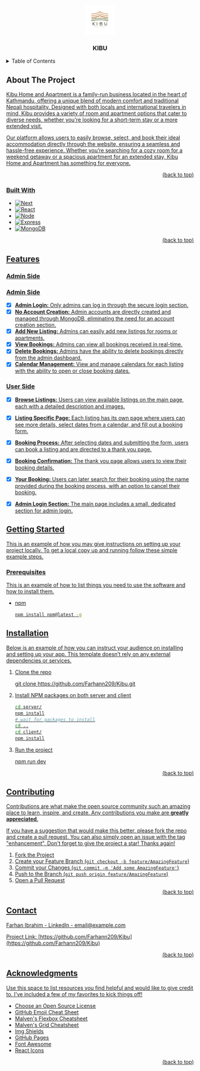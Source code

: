 
<!-- PROJECT LOGO -->
<br />
<div align="center">
   <a>
    <img src="client/public/logo.jpg" alt="Logo" width="80" height="80">
  </a>

  <h3 align="center">KIBU</h3>

</div>



<!-- TABLE OF CONTENTS -->
<details>
  <summary>Table of Contents</summary>
  <ol>
    <li>
      <a href="#about-the-project">About The Project</a>
      <ul>
        <li><a href="#built-with">Built With</a></li>
      </ul>
    </li>
    <li>
      <a href="#features">Features</a>
      <ul>
        <li><a href="#admin-side">Admin Side</a></li>
        <li><a href="#user-side">User Side</a></li>
      </ul>
    </li>
    <li>
      <a href="#getting-started">Getting Started</a>
      <ul>
        <li><a href="#prerequisites">Prerequisites</a></li>
        <li><a href="#installation">Installation</a></li>
      </ul>
    </li>
    <li><a href="#contributing">Contributing</a></li>
    <li><a href="#contact">Contact</a></li>
    <li><a href="#acknowledgments">Acknowledgments</a></li>
  </ol>
</details>



<!-- ABOUT THE PROJECT -->
## About The Project
<u>
Kibu Home and Apartment is a family-run business located in the heart of Kathmandu, offering a unique blend of modern comfort and traditional Nepali hospitality. Designed with both locals and international travelers in mind, Kibu provides a variety of room and apartment options that cater to diverse needs, whether you're looking for a short-term stay or a more extended visit.

Our platform allows users to easily browse, select, and book their ideal accommodation directly through the website, ensuring a seamless and hassle-free experience. Whether you’re searching for a cozy room for a weekend getaway or a spacious apartment for an extended stay, Kibu Home and Apartment has something for everyone.

<p align="right">(<a href="#readme-top">back to top</a>)</p>



### Built With

* [![Next][Next.js]][Next-url]
* [![React][React.js]][React-url]
* [![Node][Node.js]][Node-url]
* [![Express][Express.js]][Express-url]
* [![MongoDB][MongoDB]][MongoDB-url]


<p align="right">(<a href="#readme-top">back to top</a>)</p>

## Features
<u>

### Admin Side
### Admin Side
- [x] **Admin Login:** Only admins can log in through the secure login section.
- [x] **No Account Creation:** Admin accounts are directly created and managed through MongoDB, eliminating the need for an account creation section.
- [x] **Add New Listing:** Admins can easily add new listings for rooms or apartments.
- [x] **View Bookings:** Admins can view all bookings received in real-time.
- [x] **Delete Bookings:** Admins have the ability to delete bookings directly from the admin dashboard.
- [x] **Calendar Management:** View and manage calendars for each listing with the ability to open or close booking dates.

### User Side
- [x] **Browse Listings:** Users can view available listings on the main page, each with a detailed description and images.
- [x] **Listing Specific Page:** Each listing has its own page where users can see more details, select dates from a calendar, and fill out a booking form.
- [x] **Booking Process:** After selecting dates and submitting the form, users can book a listing and are directed to a thank you page.
- [x] **Booking Confirmation:** The thank you page allows users to view their booking details.
- [x] **Your Booking:** Users can later search for their booking using the name provided during the booking process, with an option to cancel their booking.
- [x] **Admin Login Section:** The main page includes a small, dedicated section for admin login.


<!-- GETTING STARTED -->
## Getting Started

This is an example of how you may give instructions on setting up your project locally.
To get a local copy up and running follow these simple example steps.

### Prerequisites

This is an example of how to list things you need to use the software and how to install them.
* npm
  ```sh
  npm install npm@latest -g
  ```

## Installation

Below is an example of how you can instruct your audience on installing and setting up your app. This template doesn’t rely on any external dependencies or services.

1. Clone the repo

    git clone https://github.com/Farhann209/Kibu.git


2. Install NPM packages on both server and client

     ```bash
    cd server/
    npm install
    # wait for packages to install
    cd ..
    cd client/
    npm install
    ```

3. Run the project

    npm run dev


<p align="right">(<a href="#readme-top">back to top</a>)</p>

<!-- CONTRIBUTING -->
## Contributing
<u>

Contributions are what make the open source community such an amazing place to learn, inspire, and create. Any contributions you make are **greatly appreciated**.

If you have a suggestion that would make this better, please fork the repo and create a pull request. You can also simply open an issue with the tag "enhancement".
Don't forget to give the project a star! Thanks again!

1. Fork the Project
2. Create your Feature Branch (`git checkout -b feature/AmazingFeature`)
3. Commit your Changes (`git commit -m 'Add some AmazingFeature'`)
4. Push to the Branch (`git push origin feature/AmazingFeature`)
5. Open a Pull Request

<p align="right">(<a href="#readme-top">back to top</a>)</p>

<!-- CONTACT -->
<u>

## Contact

Farhan Ibrahim - [LinkedIn](https://www.linkedin.com/in/farhan-ibrahim-558131247/) - email@example.com

Project Link: [https://github.com/Farhann209/Kibu](https://github.com/Farhann209/Kibu)


<p align="right">(<a href="#readme-top">back to top</a>)</p>



<!-- ACKNOWLEDGMENTS -->
## Acknowledgments

Use this space to list resources you find helpful and would like to give credit to. I've included a few of my favorites to kick things off!

* [Choose an Open Source License](https://choosealicense.com)
* [GitHub Emoji Cheat Sheet](https://www.webpagefx.com/tools/emoji-cheat-sheet)
* [Malven's Flexbox Cheatsheet](https://flexbox.malven.co/)
* [Malven's Grid Cheatsheet](https://grid.malven.co/)
* [Img Shields](https://shields.io)
* [GitHub Pages](https://pages.github.com)
* [Font Awesome](https://fontawesome.com)
* [React Icons](https://react-icons.github.io/react-icons/search)

<p align="right">(<a href="#readme-top">back to top</a>)</p>



<!-- MARKDOWN LINKS & IMAGES -->
<!-- https://www.markdownguide.org/basic-syntax/#reference-style-links -->
[contributors-shield]: https://img.shields.io/github/contributors/othneildrew/Best-README-Template.svg?style=for-the-badge
[contributors-url]: https://github.com/othneildrew/Best-README-Template/graphs/contributors
[forks-shield]: https://img.shields.io/github/forks/othneildrew/Best-README-Template.svg?style=for-the-badge
[forks-url]: https://github.com/othneildrew/Best-README-Template/network/members
[stars-shield]: https://img.shields.io/github/stars/othneildrew/Best-README-Template.svg?style=for-the-badge
[stars-url]: https://github.com/othneildrew/Best-README-Template/stargazers
[issues-shield]: https://img.shields.io/github/issues/othneildrew/Best-README-Template.svg?style=for-the-badge
[issues-url]: https://github.com/othneildrew/Best-README-Template/issues
[license-shield]: https://img.shields.io/github/license/othneildrew/Best-README-Template.svg?style=for-the-badge
[license-url]: https://github.com/othneildrew/Best-README-Template/blob/master/LICENSE.txt
[linkedin-shield]: https://img.shields.io/badge/-LinkedIn-black.svg?style=for-the-badge&logo=linkedin&colorB=555
[linkedin-url]: https://linkedin.com/in/othneildrew
[product-screenshot]: images/screenshot.png
[Next.js]: https://img.shields.io/badge/next.js-000000?style=for-the-badge&logo=nextdotjs&logoColor=white
[Next-url]: https://nextjs.org/
[React.js]: https://img.shields.io/badge/React-20232A?style=for-the-badge&logo=react&logoColor=61DAFB
[React-url]: https://reactjs.org/
[Node.js]: https://img.shields.io/badge/Node.js-339933?style=for-the-badge&logo=nodedotjs&logoColor=white
[Node-url]: https://nodejs.org/
[Express.js]: https://img.shields.io/badge/Express.js-000000?style=for-the-badge&logo=express&logoColor=white
[Express-url]: https://expressjs.com/
[MongoDB]: https://img.shields.io/badge/MongoDB-47A248?style=for-the-badge&logo=mongodb&logoColor=white
[MongoDB-url]: https://www.mongodb.com/

